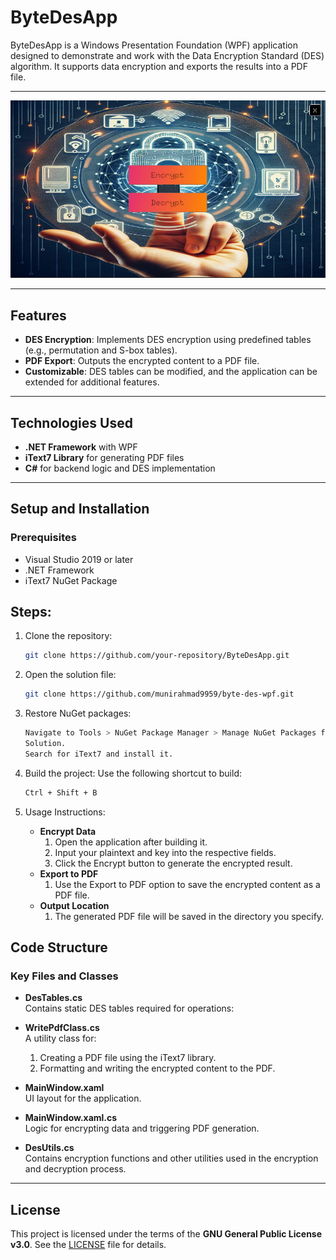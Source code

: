 # ByteDesApp

ByteDesApp is a Windows Presentation Foundation (WPF) application designed to demonstrate and work with the Data Encryption Standard (DES) algorithm. It supports data encryption and exports the results into a PDF file.

---

![ByteDesApp Screenshot](./Images/AppUi.png)

---

## Features

- **DES Encryption**: Implements DES encryption using predefined tables (e.g., permutation and S-box tables).
- **PDF Export**: Outputs the encrypted content to a PDF file.
- **Customizable**: DES tables can be modified, and the application can be extended for additional features.

---

## Technologies Used

- **.NET Framework** with WPF
- **iText7 Library** for generating PDF files
- **C#** for backend logic and DES implementation

---

## Setup and Installation

### Prerequisites

- Visual Studio 2019 or later
- .NET Framework
- iText7 NuGet Package

## Steps:

1. Clone the repository:
   ```bash
   git clone https://github.com/your-repository/ByteDesApp.git

2. Open the solution file:
   ```bash
   git clone https://github.com/munirahmad9959/byte-des-wpf.git

3. Restore NuGet packages:
   ```bash
   Navigate to Tools > NuGet Package Manager > Manage NuGet Packages for 
   Solution.
   Search for iText7 and install it.
4. Build the project:
   Use the following shortcut to build:
   ```bash
   Ctrl + Shift + B

5. Usage Instructions:

   - **Encrypt Data**
     1. Open the application after building it.
     2. Input your plaintext and key into the respective fields.
     3. Click the Encrypt button to generate the encrypted result.
   - **Export to PDF**
     1. Use the Export to PDF option to save the encrypted content as a PDF 
        file.
   - **Output Location**
     1. The generated PDF file will be saved in the directory you specify.
## Code Structure

### Key Files and Classes

- **DesTables.cs**  
  Contains static DES tables required for operations:

- **WritePdfClass.cs**  
  A utility class for:
  1. Creating a PDF file using the iText7 library.
  2. Formatting and writing the encrypted content to the PDF.

- **MainWindow.xaml**  
  UI layout for the application.

- **MainWindow.xaml.cs**  
  Logic for encrypting data and triggering PDF generation.

- **DesUtils.cs**  
  Contains encryption functions and other utilities used in the encryption and decryption process.

---

## License

This project is licensed under the terms of the **GNU General Public License v3.0**. See the [LICENSE](LICENSE) file for details.
